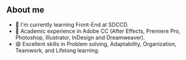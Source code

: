 ## About me

- 🔭 I'm currently learning Front-End at SDCCD.
- 🌱 Academic experience in Adobe CC (After Effects, Premiere Pro, Photoshop, Illustrator, InDesign and Dreamweaver).
- 😄 Excellent skills in Problem solving, Adaptability, Organization, Teamwork, and Lifelong learning.
